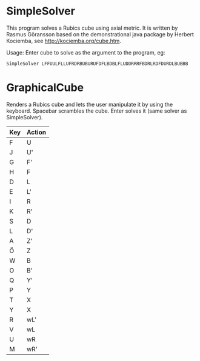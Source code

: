 # SimpleSolver
This program solves a Rubics cube using axial metric.
It is written by Rasmus Göransson based on the demonstrational
java package by Herbert Kociemba, see http://kociemba.org/cube.htm.

Usage: Enter cube to solve as the argument to the program, eg:

    SimpleSolver LFFUULFLLUFRDRBUBURUFDFLBDBLFLUDDRRRFBDRLRDFDURDLBUBBB

# GraphicalCube
Renders a Rubics cube and lets the user manipulate it by using the keyboard.
Spacebar scrambles the cube. Enter solves it (same solver as SimpleSolver).

| Key | Action |
|-----|--------|
| F   | U      |
| J   | U'     |
| G   | F'     |
| H   | F      |
| D   | L      |
| E   | L'     |
| I   | R      |
| K   | R'     |
| S   | D      |
| L   | D'     |
| A   | Z'     |
| Ö   | Z      |
| W   | B      |
| O   | B'     |
| Q   | Y'     |
| P   | Y      |
| T   | X      |
| Y   | X      |
| R   | wL'    |
| V   | wL     |
| U   | wR     |
| M   | wR'    |
